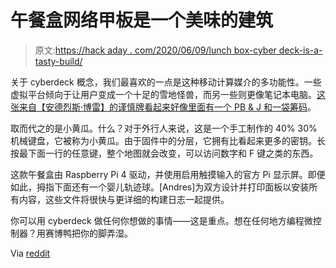 # 午餐盒网络甲板是一个美味的建筑

> 原文:[https://hack aday . com/2020/06/09/lunch box-cyber deck-is-a-tasty-build/](https://hackaday.com/2020/06/09/lunchbox-cyberdeck-is-a-tasty-build/)

关于 cyberdeck 概念，我们最喜欢的一点是这种移动计算媒介的多功能性。一些虚拟平台倾向于让用户变成一个十足的雪地怪兽，而另一些则更像笔记本电脑。[这张来自【安德烈斯·博雷】的谨慎牌看起来好像里面有一个 PB & J 和一袋筹码](https://www.andresborray.com/post/lunchbox-size-cyberdeck)。

取而代之的是小黄瓜。什么？对于外行人来说，这是一个手工制作的 40% 30%机械键盘，它被称为小黄瓜。由于固件中的分层，它拥有比看起来更多的密钥。长按最下面一行的任意键，整个地图就会改变，可以访问数字和 F 键之类的东西。

这款午餐盒由 Raspberry Pi 4 驱动，并使用启用触摸输入的官方 Pi 显示屏。即便如此，拇指下面还有一个婴儿轨迹球。[Andres]为双方设计并打印面板以安装所有内容，这些文件将很快与更详细的构建日志一起提供。

你可以用 cyberdeck 做任何你想做的事情——这是重点。想在任何地方编程微控制器？用赛博鸭把你的脚弄湿。

Via [reddit](https://www.reddit.com/r/cyberDeck/comments/gxt6or/lunchbox_sized_cyberdeck_i_just_finished_inspired/)